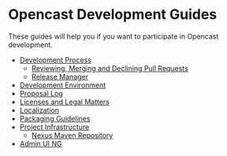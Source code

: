 Opencast Development Guides
===========================

These guides will help you if you want to participate in Opencast development.


 - [Development Process](development-process.md)
    - [Reviewing, Merging and Declining Pull Requests](reviewing-and-merging.md)
    - [Release Manager](release-manager.md)
 - [Development Environment](development-environment.md)
 - [Proposal Log](proposal-log.md)
 - [Licenses and Legal Matters](license.md)
 - [Localization](localization.md)
 - [Packaging Guidelines](packaging.md)
 - [Project Infrastructure](infrastructure/index.md)
    - [Nexus Maven Repository](infrastructure/nexus.md)
 - [Admin UI NG](admin-ui-ng.md)
